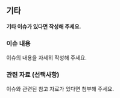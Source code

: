 ## 기타

**기타 이슈가 있다면 작성해 주세요.**

### 이슈 내용

이슈의 내용을 자세히 작성해 주세요.

### 관련 자료 (선택사항)

이슈와 관련된 참고 자료가 있다면 첨부해 주세요.
